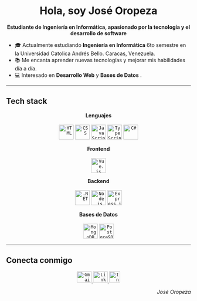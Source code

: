 <h1 align="center">
  Hola, soy José Oropeza
</h1>

<p align="center">
  <b>Estudiante de Ingeniería en Informática, apasionado por la tecnología y el desarrollo de software</b>
</p>

- 🎓 Actualmente estudiando **Ingeniería en Informática** 6to semestre en la Universidad Catolica Andrés Bello. Caracas, Venezuela.
- 📚 Me encanta aprender nuevas tecnologías y mejorar mis habilidades día a día.
- 💻 Interesado en **Desarrollo Web** y **Bases de Datos** .

---

<h2>Tech stack</h2>

<p align="center">
  <b>Lenguajes</b>
  <br><br>
  <code><img src="https://cdn.jsdelivr.net/gh/devicons/devicon/icons/html5/html5-original.svg" alt="HTML" height="40"/></code>
  <code><img src="https://cdn.jsdelivr.net/gh/devicons/devicon/icons/css3/css3-original.svg" alt="CSS" height="40"/></code>
  <code><img src="https://cdn.jsdelivr.net/gh/devicons/devicon/icons/javascript/javascript-original.svg" alt="JavaScript" height="40"/></code>
  <code><img src="https://cdn.jsdelivr.net/gh/devicons/devicon/icons/typescript/typescript-original.svg" alt="TypeScript" height="40"/></code>
  <code><img src="https://cdn.jsdelivr.net/gh/devicons/devicon/icons/csharp/csharp-original.svg" alt="C#" height="40"/></code>
</p>

<p align="center">
  <b>Frontend</b>
  <br><br>
  <code><img src="https://cdn.jsdelivr.net/gh/devicons/devicon/icons/vuejs/vuejs-original.svg" alt="Vue.js" height="40"/></code>
</p>

<p align="center">
  <b>Backend</b>
  <br><br>
  <code><img src="https://cdn.jsdelivr.net/gh/devicons/devicon/icons/dot-net/dot-net-original.svg" alt=".NET" height="40"/></code>
  <code><img src="https://cdn.jsdelivr.net/gh/devicons/devicon/icons/nodejs/nodejs-original.svg" alt="Node.js" height="40"/></code>
  <code><img src="https://cdn.jsdelivr.net/gh/devicons/devicon/icons/express/express-original.svg" alt="Express.js" height="40"/></code>
</p>

<p align="center">
  <b>Bases de Datos</b>
  <br><br>
  <code><img src="https://cdn.jsdelivr.net/gh/devicons/devicon/icons/mongodb/mongodb-original.svg" alt="MongoDB" height="40"/></code>
  <code><img src="https://cdn.jsdelivr.net/gh/devicons/devicon/icons/postgresql/postgresql-original.svg" alt="PostgreSQL" height="40"/></code>
</p>

---

<h2>Conecta conmigo</h2>
<p align="center">
  <a href="mailto:josemanuelorog@gmail.com">
    <code><img src="https://upload.wikimedia.org/wikipedia/commons/7/7e/Gmail_icon_%282020%29.svg" alt="Gmail" height="30" width="40"/></code>
  </a>
  <a href="https://www.linkedin.com/in/jose-manuel-oropeza-gallardo-860381208/" target="_blank">
    <code><img src="https://cdn.jsdelivr.net/gh/devicons/devicon/icons/linkedin/linkedin-original.svg" alt="LinkedIn" height="30" width="40"/></code>
  </a>
  <a href="https://www.instagram.com/jmoropeza33" target="_blank">
    <code><img src="https://upload.wikimedia.org/wikipedia/commons/a/a5/Instagram_icon.png" alt="Instagram" height="30" width="30"/></code>
  </a>
</p>

<p align="right">
  <em>José Oropeza</em>
</p>
